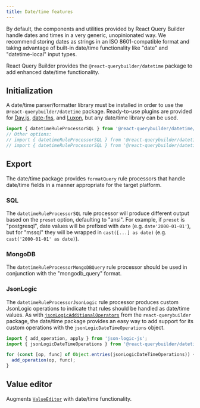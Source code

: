 ```yaml
---
title: Date/time features
---
```


By default, the components and utilities provided by React Query Builder handle dates and times in a very generic, unopinionated way. We recommend storing dates as strings in an ISO 8601-compatible format and taking advantage of built-in date/time functionality like "date" and "datetime-local" input types.

React Query Builder provides the `@react-querybuilder/datetime` package to add enhanced date/time functionality.

## Initialization

A date/time parser/formatter library must be installed in order to use the `@react-querybuilder/datetime` package. Ready-to-use plugins are provided for [Day.js](https://day.js.org/), [date-fns](https://date-fns.org/), and [Luxon](https://moment.github.io/luxon/), but any date/time library can be used.

```ts
import { datetimeRuleProcessorSQL } from '@react-querybuilder/datetime/dayjs';
// Other options:
// import { datetimeRuleProcessorSQL } from '@react-querybuilder/datetime/date-fns';
// import { datetimeRuleProcessorSQL } from '@react-querybuilder/datetime/luxon';
```

## Export

The date/time package provides `formatQuery` rule processors that handle date/time fields in a manner appropriate for the target platform.

### SQL

The `datetimeRuleProcessorSQL` rule processor will produce different output based on the `preset` option, defaulting to "ansi". For example, if `preset` is "postgresql", date values will be prefixed with `date` (e.g. `date'2000-01-01'`), but for "mssql" they will be wrapped in `cast([...] as date)` (e.g. `cast('2000-01-01' as date)`).

### MongoDB

The `datetimeRuleProcessorMongoDBQuery` rule processor should be used in conjunction with the "mongodb_query" format.

### JsonLogic

The `datetimeRuleProcessorJsonLogic` rule processor produces custom JsonLogic operations to indicate that rules should be handled as date/time values. As with [`jsonLogicAdditionalOperators`](./utils/export#jsonlogic) from the `react-querybuilder` package, the date/time package provides an easy way to add support for its custom operations with the `jsonLogicDateTimeOperations` object.

```ts
import { add_operation, apply } from 'json-logic-js';
import { jsonLogicDateTimeOperations } from '@react-querybuilder/datetime/dayjs';

for (const [op, func] of Object.entries(jsonLogicDateTimeOperations)) {
  add_operation(op, func);
}
```

## Value editor

Augments [`ValueEditor`](./components/valueeditor) with date/time functionality.
